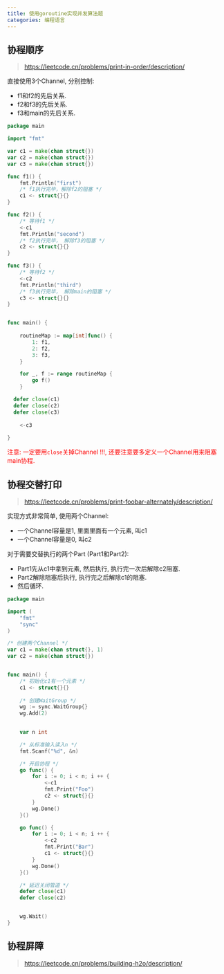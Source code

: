 ```yaml
---
title: 使用goroutine实现并发算法题
categories: 编程语言
---
```




## 协程顺序

> https://leetcode.cn/problems/print-in-order/description/

直接使用3个Channel, 分别控制:

* f1和f2的先后关系.
* f2和f3的先后关系.
* f3和main的先后关系.

```go
package main

import "fmt"

var c1 = make(chan struct{})
var c2 = make(chan struct{})
var c3 = make(chan struct{})

func f1() {
	fmt.Println("first")
	/* f1执行完毕，解除f2的阻塞 */
	c1 <- struct{}{}
}

func f2() {
	/* 等待f1 */
	<-c1
	fmt.Println("second")
	/* f2执行完毕， 解除f3的阻塞 */
	c2 <- struct{}{}
}

func f3() {
	/* 等待f2 */
	<-c2
	fmt.Println("third")
	/* f3执行完毕， 解除main的阻塞 */
	c3 <- struct{}{}
}


func main() {
	
	routineMap := map[int]func() {
		1: f1,
		2: f2,
		3: f3,
	}

	for _, f := range routineMap {
		go f()
	}

  defer close(c1)
  defer close(c2)
  defer close(c3)
  
	<-c3
	
}

```

<font color=red>注意: 一定要用`close`关掉Channel !!!, 还要注意要多定义一个Channel用来阻塞main协程.</font>



## 协程交替打印

> https://leetcode.cn/problems/print-foobar-alternately/description/

实现方式非常简单, 使用两个Channel:

* 一个Channel容量是1, 里面里面有一个元素, 叫c1
* 一个Channel容量是0, 叫c2

对于需要交替执行的两个Part (Part1和Part2):

* Part1先从c1中拿到元素, 然后执行, 执行完一次后解除c2阻塞.
* Part2解除阻塞后执行, 执行完之后解除c1的阻塞.
* 然后循环.

```go
package main

import (
	"fmt"
	"sync"
)

/* 创建两个Channel */
var c1 = make(chan struct{}, 1)
var c2 = make(chan struct{})


func main() {
	/* 初始化c1有一个元素 */
	c1 <- struct{}{}
	
	/* 创建WaitGroup */
	wg := sync.WaitGroup{}
	wg.Add(2)
	

	var n int

	/* 从标准输入读入n */
	fmt.Scanf("%d", &n)

	/* 开启协程 */
	go func() {
		for i := 0; i < n; i ++ {
			<-c1
			fmt.Print("Foo")
			c2 <- struct{}{}
		}
		wg.Done()
	}()

	go func() {
		for i := 0; i < n; i ++ {
			<-c2
			fmt.Print("Bar")
			c1 <- struct{}{}
		}
		wg.Done()
	}()

	/* 延迟关闭管道 */
	defer close(c1)
	defer close(c2)


	wg.Wait()
}
```



## 协程屏障

> https://leetcode.cn/problems/building-h2o/description/